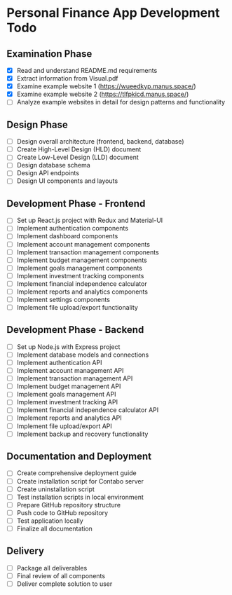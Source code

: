 # Personal Finance App Development Todo

## Examination Phase
- [x] Read and understand README.md requirements
- [x] Extract information from Visual.pdf
- [x] Examine example website 1 (https://wueedkyp.manus.space/)
- [x] Examine example website 2 (https://tlfpkicd.manus.space/)
- [ ] Analyze example websites in detail for design patterns and functionality

## Design Phase
- [ ] Design overall architecture (frontend, backend, database)
- [ ] Create High-Level Design (HLD) document
- [ ] Create Low-Level Design (LLD) document
- [ ] Design database schema
- [ ] Design API endpoints
- [ ] Design UI components and layouts

## Development Phase - Frontend
- [ ] Set up React.js project with Redux and Material-UI
- [ ] Implement authentication components
- [ ] Implement dashboard components
- [ ] Implement account management components
- [ ] Implement transaction management components
- [ ] Implement budget management components
- [ ] Implement goals management components
- [ ] Implement investment tracking components
- [ ] Implement financial independence calculator
- [ ] Implement reports and analytics components
- [ ] Implement settings components
- [ ] Implement file upload/export functionality

## Development Phase - Backend
- [ ] Set up Node.js with Express project
- [ ] Implement database models and connections
- [ ] Implement authentication API
- [ ] Implement account management API
- [ ] Implement transaction management API
- [ ] Implement budget management API
- [ ] Implement goals management API
- [ ] Implement investment tracking API
- [ ] Implement financial independence calculator API
- [ ] Implement reports and analytics API
- [ ] Implement file upload/export API
- [ ] Implement backup and recovery functionality

## Documentation and Deployment
- [ ] Create comprehensive deployment guide
- [ ] Create installation script for Contabo server
- [ ] Create uninstallation script
- [ ] Test installation scripts in local environment
- [ ] Prepare GitHub repository structure
- [ ] Push code to GitHub repository
- [ ] Test application locally
- [ ] Finalize all documentation

## Delivery
- [ ] Package all deliverables
- [ ] Final review of all components
- [ ] Deliver complete solution to user
